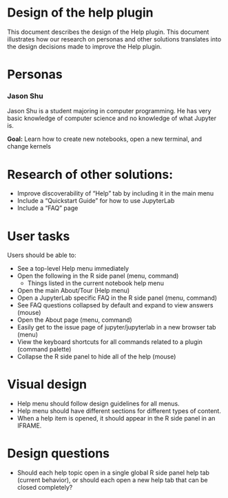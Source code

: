# Design of the help plugin

This document describes the design of the Help plugin. This document illustrates how our research on personas and other solutions translates into the design decisions made to improve the Help plugin.

# Personas

### Jason Shu

Jason Shu is a student majoring in computer programming. He has very basic knowledge of computer science and no knowledge of what Jupyter is.

**Goal:** Learn how to create new notebooks, open a new terminal, and change kernels

# Research of other solutions:

* Improve discoverability of “Help” tab by including it in the main menu
* Include a “Quickstart Guide” for how to use JupyterLab
* Include a “FAQ” page

# User tasks

Users should be able to:

* See a top-level Help menu immediately
* Open the following in the R side panel (menu, command)
  * Things listed in the current notebook help menu
* Open the main About/Tour (Help menu)
* Open a JupyterLab specific FAQ in the R side panel (menu, command)
* See FAQ questions collapsed by default and expand to view answers (mouse)
* Open the About page (menu, command)
* Easily get to the issue page of jupyter/jupyterlab in a new browser tab (menu)
* View the keyboard shortcuts for all commands related to a plugin (command palette)
* Collapse the R side panel to hide all of the help (mouse)

# Visual design

* Help menu should follow design guidelines for all menus.
* Help menu should have different sections for different types of content.
* When a help item is opened, it should appear in the R side panel in an IFRAME.

# Design questions

* Should each help topic open in a single global R side panel help tab (current behavior), or should each open a new help tab that can be closed completely?
